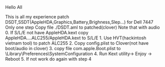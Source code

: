 Hello All 

This is all my experience patch DSDT,SSDT(AppleHDA,Graphics,Battery,Brighness,Slep...) for Dell 7447
Only one step Copy file ./DSDT.aml to patched(clover)
Note that with audio
	0. If S/L/E not have AppleHDA.kext copy AppleHDA....ALC255/AppleHDA.kext to S/L/E
	1. Use HVT(hackintosh vietnam tool) to patch ALC255
	2. Copy config.plist to Clover(not have boot/audio in clover)
	3. copy file com.apple.Boot.plist to \Library\Preferences\SystemConfiguration
	4. Run Kext utility-> Enjoy -> Reboot
	5. If not work do again with step 4

